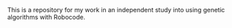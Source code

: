 This is a repository for my work in an independent study into using genetic algorithms with Robocode.